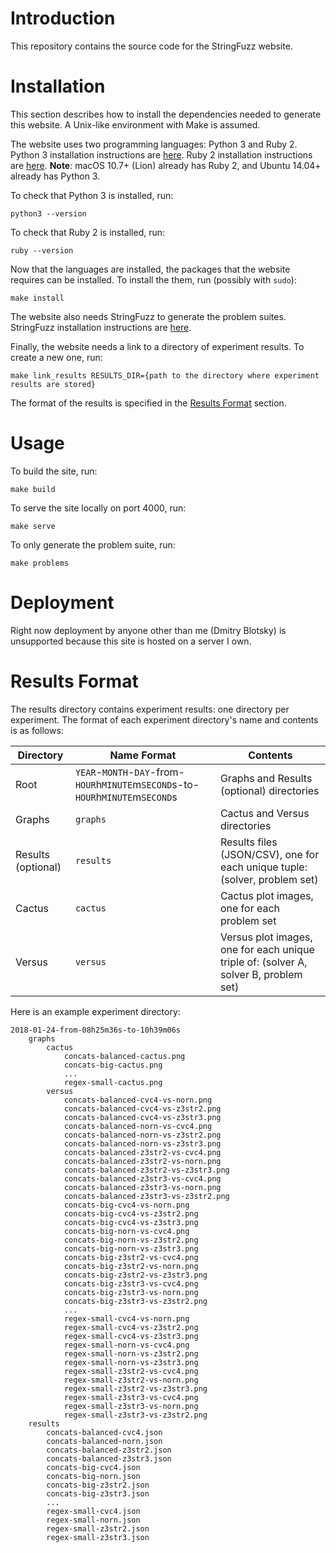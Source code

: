 Introduction
============

This repository contains the source code for the StringFuzz website.

Installation
============

This section describes how to install the dependencies needed to generate this website. A Unix-like environment with Make is assumed.

The website uses two programming languages: Python 3 and Ruby 2. Python 3 installation instructions are [here][python_install]. Ruby 2 installation instructions are [here][ruby_install]. **Note**: macOS 10.7+ (Lion) already has Ruby 2, and Ubuntu 14.04+ already has Python 3.

To check that Python 3 is installed, run:

    python3 --version

To check that Ruby 2 is installed, run:

    ruby --version

Now that the languages are installed, the packages that the website requires can be installed. To install the them, run (possibly with `sudo`):

    make install

The website also needs StringFuzz to generate the problem suites. StringFuzz installation instructions are [here][stringfuzz_install].

Finally, the website needs a link to a directory of experiment results. To create a new one, run:

    make link_results RESULTS_DIR={path to the directory where experiment results are stored}

The format of the results is specified in the [Results Format](#results-format) section.

Usage
=====

To build the site, run:

    make build

To serve the site locally on port 4000, run:

    make serve

To only generate the problem suite, run:

    make problems

Deployment
==========

Right now deployment by anyone other than me (Dmitry Blotsky) is unsupported because this site is hosted on a server I own.

Results Format
==============

The results directory contains experiment results: one directory per experiment. The format of each experiment directory's name and contents is as follows:

| Directory | Name Format | Contents |
| --------- | ----------- | -------- |
| Root | `YEAR`-`MONTH`-`DAY`-from-`HOUR`h`MINUTE`m`SECOND`s-to-`HOUR`h`MINUTE`m`SECOND`s | Graphs and Results (optional) directories |
| Graphs | `graphs` | Cactus and Versus directories |
| Results (optional) | `results` | Results files (JSON/CSV), one for each unique tuple: (solver, problem set) |
| Cactus | `cactus` | Cactus plot images, one for each problem set |
| Versus | `versus` | Versus plot images, one for each unique triple of: (solver A, solver B, problem set) |

Here is an example experiment directory:

    2018-01-24-from-08h25m36s-to-10h39m06s
        graphs
            cactus
                concats-balanced-cactus.png
                concats-big-cactus.png
                ...
                regex-small-cactus.png
            versus
                concats-balanced-cvc4-vs-norn.png
                concats-balanced-cvc4-vs-z3str2.png
                concats-balanced-cvc4-vs-z3str3.png
                concats-balanced-norn-vs-cvc4.png
                concats-balanced-norn-vs-z3str2.png
                concats-balanced-norn-vs-z3str3.png
                concats-balanced-z3str2-vs-cvc4.png
                concats-balanced-z3str2-vs-norn.png
                concats-balanced-z3str2-vs-z3str3.png
                concats-balanced-z3str3-vs-cvc4.png
                concats-balanced-z3str3-vs-norn.png
                concats-balanced-z3str3-vs-z3str2.png
                concats-big-cvc4-vs-norn.png
                concats-big-cvc4-vs-z3str2.png
                concats-big-cvc4-vs-z3str3.png
                concats-big-norn-vs-cvc4.png
                concats-big-norn-vs-z3str2.png
                concats-big-norn-vs-z3str3.png
                concats-big-z3str2-vs-cvc4.png
                concats-big-z3str2-vs-norn.png
                concats-big-z3str2-vs-z3str3.png
                concats-big-z3str3-vs-cvc4.png
                concats-big-z3str3-vs-norn.png
                concats-big-z3str3-vs-z3str2.png
                ...
                regex-small-cvc4-vs-norn.png
                regex-small-cvc4-vs-z3str2.png
                regex-small-cvc4-vs-z3str3.png
                regex-small-norn-vs-cvc4.png
                regex-small-norn-vs-z3str2.png
                regex-small-norn-vs-z3str3.png
                regex-small-z3str2-vs-cvc4.png
                regex-small-z3str2-vs-norn.png
                regex-small-z3str2-vs-z3str3.png
                regex-small-z3str3-vs-cvc4.png
                regex-small-z3str3-vs-norn.png
                regex-small-z3str3-vs-z3str2.png
        results
            concats-balanced-cvc4.json
            concats-balanced-norn.json
            concats-balanced-z3str2.json
            concats-balanced-z3str3.json
            concats-big-cvc4.json
            concats-big-norn.json
            concats-big-z3str2.json
            concats-big-z3str3.json
            ...
            regex-small-cvc4.json
            regex-small-norn.json
            regex-small-z3str2.json
            regex-small-z3str3.json

[python_install]: https://www.python.org/downloads/
[ruby_install]: https://www.ruby-lang.org/en/documentation/installation/
[stringfuzz_install]: https://github.com/dblotsky/stringfuzz#installing
